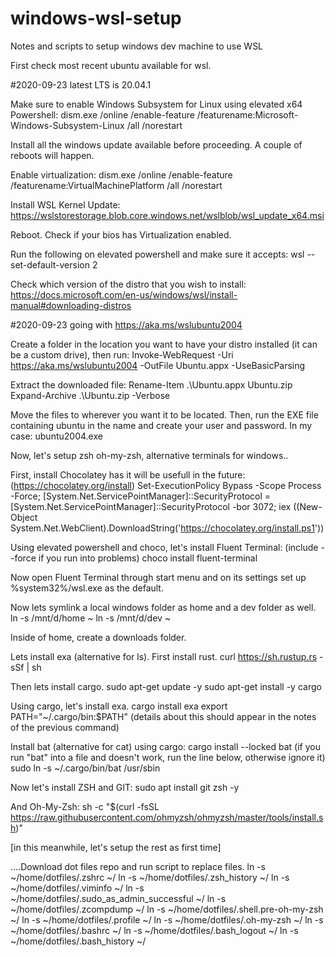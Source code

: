 # windows-wsl-setup
Notes and scripts to setup windows dev machine to use WSL

First check most recent ubuntu available for wsl.

#2020-09-23 latest LTS is 20.04.1

Make sure to enable Windows Subsystem for Linux using elevated x64 Powershell:
dism.exe /online /enable-feature /featurename:Microsoft-Windows-Subsystem-Linux /all /norestart

Install all the windows update available before proceeding. A couple of reboots will happen.

Enable virtualization:
dism.exe /online /enable-feature /featurename:VirtualMachinePlatform /all /norestart

Install WSL Kernel Update:
https://wslstorestorage.blob.core.windows.net/wslblob/wsl_update_x64.msi

Reboot. Check if your bios has Virtualization enabled.

Run the following on elevated powershell and make sure it accepts:
wsl --set-default-version 2

Check which version of the distro that you wish to install:
https://docs.microsoft.com/en-us/windows/wsl/install-manual#downloading-distros

#2020-09-23 going with https://aka.ms/wslubuntu2004

Create a folder in the location you want to have your distro installed (it can be a custom drive), then run:
Invoke-WebRequest -Uri https://aka.ms/wslubuntu2004 -OutFile Ubuntu.appx -UseBasicParsing

Extract the downloaded file:
Rename-Item .\Ubuntu.appx Ubuntu.zip
Expand-Archive .\Ubuntu.zip -Verbose

Move the files to wherever you want it to be located. Then, run the EXE file containing ubuntu in the name and create your user and password.
In my case: ubuntu2004.exe

Now, let's setup zsh oh-my-zsh, alternative terminals for windows..

First, install Chocolatey has it will be usefull in the future:  (https://chocolatey.org/install)
Set-ExecutionPolicy Bypass -Scope Process -Force; [System.Net.ServicePointManager]::SecurityProtocol = [System.Net.ServicePointManager]::SecurityProtocol -bor 3072; iex ((New-Object System.Net.WebClient).DownloadString('https://chocolatey.org/install.ps1'))

Using elevated powershell and choco, let's install Fluent Terminal: (include --force if you run into problems)
choco install fluent-terminal

Now open Fluent Terminal through start menu and on its settings set up %system32%/wsl.exe as the default.

Now lets symlink a local windows folder as home and a dev folder as well.
ln -s /mnt/d/home ~
ln -s /mnt/d/dev ~

Inside of home, create a downloads folder.

Lets install exa (alternative for ls). First install rust.
curl https://sh.rustup.rs -sSf | sh

Then lets install cargo.
sudo apt-get update -y
sudo apt-get install -y cargo

Using cargo, let's install exa.
cargo install exa
export PATH="~/.cargo/bin:$PATH" (details about this should appear in the notes of the previous command)


Install bat (alternative for cat) using cargo:
cargo install --locked bat
(if you run "bat" into a file and doesn't work, run the line below, otherwise ignore it)
sudo ln -s ~/.cargo/bin/bat /usr/sbin

Now let's install ZSH and GIT:
sudo apt install git zsh -y

And Oh-My-Zsh:
sh -c "$(curl -fsSL https://raw.githubusercontent.com/ohmyzsh/ohmyzsh/master/tools/install.sh)"


[in this meanwhile, let's setup the rest as first time]


....Download dot files repo and run script to replace files.
ln -s ~/home/dotfiles/.zshrc ~/
ln -s ~/home/dotfiles/.zsh_history ~/
ln -s ~/home/dotfiles/.viminfo ~/
ln -s ~/home/dotfiles/.sudo_as_admin_successful ~/
ln -s ~/home/dotfiles/.zcompdump ~/
ln -s ~/home/dotfiles/.shell.pre-oh-my-zsh ~/
ln -s ~/home/dotfiles/.profile ~/
ln -s ~/home/dotfiles/.oh-my-zsh ~/
ln -s ~/home/dotfiles/.bashrc ~/
ln -s ~/home/dotfiles/.bash_logout ~/
ln -s ~/home/dotfiles/.bash_history ~/
